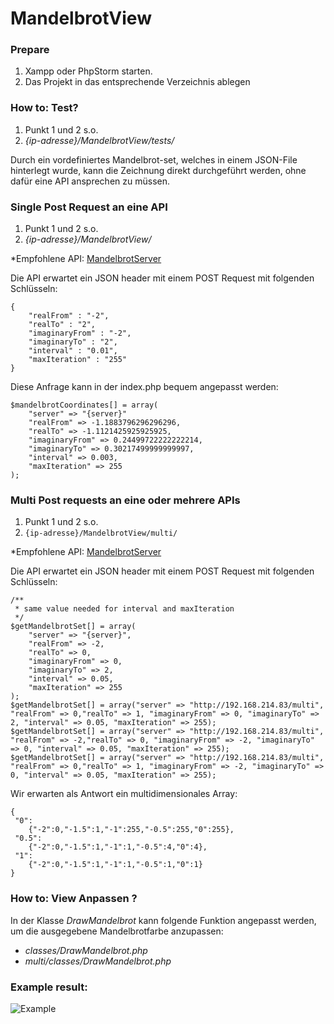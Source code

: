 # MandelbrotView

### Prepare

1. Xampp oder PhpStorm starten. 
2. Das Projekt in das entsprechende Verzeichnis ablegen


### How to: Test?

1. Punkt 1 und 2 s.o.
2. *{ip-adresse}/MandelbrotView/tests/*

Durch ein vordefiniertes Mandelbrot-set, welches in einem JSON-File hinterlegt wurde, kann die Zeichnung
direkt durchgeführt werden, ohne dafür eine API ansprechen zu müssen.

### Single Post Request an eine API

1. Punkt 1 und 2 s.o.
2. *{ip-adresse}/MandelbrotView/*

*Empfohlene API: [MandelbrotServer](https://github.com/BlackAlucarD/MandelBrotServer)

Die API erwartet ein JSON header mit einem POST Request mit folgenden Schlüsseln:

```
{
    "realFrom" : "-2",
    "realTo" : "2",
    "imaginaryFrom" : "-2",
    "imaginaryTo" : "2",
    "interval" : "0.01",
    "maxIteration" : "255"
}
```

Diese Anfrage kann in der index.php bequem angepasst werden:

``` 
$mandelbrotCoordinates[] = array(
    "server" => "{server}"
    "realFrom" => -1.1883796296296296,
    "realTo" => -1.1121425925925925,
    "imaginaryFrom" => 0.24499722222222214,
    "imaginaryTo" => 0.30217499999999997,
    "interval" => 0.003,
    "maxIteration" => 255
);
```

### Multi Post requests an eine oder mehrere APIs

1. Punkt 1 und 2 s.o.
2. ```{ip-adresse}/MandelbrotView/multi/```

*Empfohlene API: [MandelbrotServer](https://github.com/BlackAlucarD/MandelBrotServer)

Die API erwartet ein JSON header mit einem POST Request mit folgenden Schlüsseln:


```
/**
 * same value needed for interval and maxIteration
 */
$getMandelbrotSet[] = array(
    "server" => "{server}", 
    "realFrom" => -2,
    "realTo" => 0, 
    "imaginaryFrom" => 0, 
    "imaginaryTo" => 2, 
    "interval" => 0.05, 
    "maxIteration" => 255
);
$getMandelbrotSet[] = array("server" => "http://192.168.214.83/multi", "realFrom" => 0,"realTo" => 1, "imaginaryFrom" => 0, "imaginaryTo" => 2, "interval" => 0.05, "maxIteration" => 255);
$getMandelbrotSet[] = array("server" => "http://192.168.214.83/multi", "realFrom" => -2,"realTo" => 0, "imaginaryFrom" => -2, "imaginaryTo" => 0, "interval" => 0.05, "maxIteration" => 255);
$getMandelbrotSet[] = array("server" => "http://192.168.214.83/multi", "realFrom" => 0,"realTo" => 1, "imaginaryFrom" => -2, "imaginaryTo" => 0, "interval" => 0.05, "maxIteration" => 255);
```

Wir erwarten als Antwort ein multidimensionales Array:
```
{
 "0":
    {"-2":0,"-1.5":1,"-1":255,"-0.5":255,"0":255},
 "0.5":
    {"-2":0,"-1.5":1,"-1":1,"-0.5":4,"0":4},
 "1":
    {"-2":0,"-1.5":1,"-1":1,"-0.5":1,"0":1}
}
```
### How to: View Anpassen ?

In der Klasse *DrawMandelbrot* kann folgende Funktion angepasst werden, um die ausgegebene Mandelbrotfarbe anzupassen:

- *classes/DrawMandelbrot.php*
- *multi/classes/DrawMandelbrot.php*


### Example result:
![Example](https://user-images.githubusercontent.com/30159814/40937451-f646ece0-683e-11e8-8e46-0357a98975d8.png)